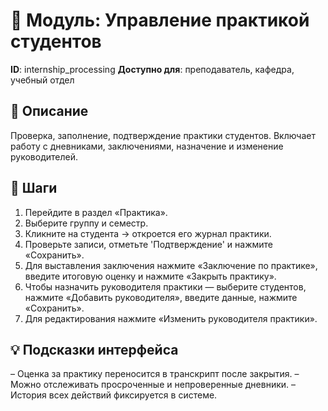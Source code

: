 # 📘 Модуль: Управление практикой студентов
**ID**: internship_processing
**Доступно для**: преподаватель, кафедра, учебный отдел

## 📝 Описание
Проверка, заполнение, подтверждение практики студентов. Включает работу с дневниками, заключениями, назначение и изменение руководителей.

## 🩜 Шаги
1. Перейдите в раздел «Практика».
2. Выберите группу и семестр.
3. Кликните на студента → откроется его журнал практики.
4. Проверьте записи, отметьте 'Подтверждение' и нажмите «Сохранить».
5. Для выставления заключения нажмите «Заключение по практике», введите итоговую оценку и нажмите «Закрыть практику».
6. Чтобы назначить руководителя практики — выберите студентов, нажмите «Добавить руководителя», введите данные, нажмите «Сохранить».
7. Для редактирования нажмите «Изменить руководителя практики».

## 💡 Подсказки интерфейса
– Оценка за практику переносится в транскрипт после закрытия.
– Можно отслеживать просроченные и непроверенные дневники.
– История всех действий фиксируется в системе.
